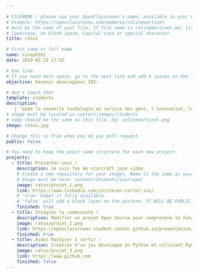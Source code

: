 ```yaml
---

# FILENAME : please use your OpenClassrooms's name, available in your url.
# Example: https://openclassrooms.com/membres/celinemartinet
# must be the name of your file. If file name is celinemartinet.md, title is celinemartinet.
# lowercase, no blank space, Capital case or special character.
title: ratus

# First name or full name
name: sinay0101
date: 2019-02-25 17:52

# One line.
# If you need more space, go to the next line and add 4 spaces on the left, as in 'description'.
objective: Devenir developpeur IOS.

# don't touch that
template: students
description:
   j 'aime la nouvelle techologie au service des gens, l'innovation, le progrès, améliorer les choses. J'aime aussi la beauté, les choses simples, la nature et l'humain.
# image must be located in content/images/students
# name should be the same as this file. Eg: celinemartinet.png
image: ratus.jpg

# Change this to True when you do you pull request.
public: False

# You need to keep the exact same structure for each new project.
projects:
  - title: Présentez-vous !
    description: Je suis fan de starcraft jeux video.
    # Create a new repository for your images. Name it the same as your nickname and profile picture.
    # Image must be here: content/students/yourrepo/
    image: ratus/projet_1.png
    link: https://www.linkedin.com/in/steven-cartel-ios/
    # 'true' makes it fully available.
    # 'false' will add a black layer on the picture. IT WILL BE PUBLIC!
    finished: true
  - title: Intégrez la communauté !
    description: Modifier un projet Open Source pour comprendre le fonctionnement de Git, de Github et des pull requests. 
    image: ratus/projet_2.png
    link: https://openclassrooms-student-center.github.io/presentation/students/ratus.html
    finished: true
  - title: Aidez MacGyver à sortir !
    description: Création d’un jeu développé en Python et utilisant PyGame.
    image: ratus/projet_3.png
    link: https://www.github.com
    finished: false
---
```

